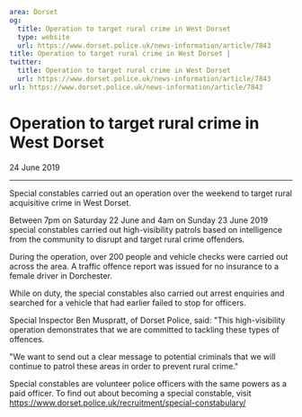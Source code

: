 ```yaml
area: Dorset
og:
  title: Operation to target rural crime in West Dorset
  type: website
  url: https://www.dorset.police.uk/news-information/article/7843
title: Operation to target rural crime in West Dorset |
twitter:
  title: Operation to target rural crime in West Dorset
  url: https://www.dorset.police.uk/news-information/article/7843
url: https://www.dorset.police.uk/news-information/article/7843
```

# Operation to target rural crime in West Dorset

24 June 2019

* * *

Special constables carried out an operation over the weekend to target rural acquisitive crime in West Dorset.

Between 7pm on Saturday 22 June and 4am on Sunday 23 June 2019 special constables carried out high-visibility patrols based on intelligence from the community to disrupt and target rural crime offenders.

During the operation, over 200 people and vehicle checks were carried out across the area. A traffic offence report was issued for no insurance to a female driver in Dorchester.

While on duty, the special constables also carried out arrest enquiries and searched for a vehicle that had earlier failed to stop for officers.

Special Inspector Ben Muspratt, of Dorset Police, said: "This high-visibility operation demonstrates that we are committed to tackling these types of offences.

"We want to send out a clear message to potential criminals that we will continue to patrol these areas in order to prevent rural crime."

Special constables are volunteer police officers with the same powers as a paid officer. To find out about becoming a special constable, visit https://www.dorset.police.uk/recruitment/special-constabulary/
